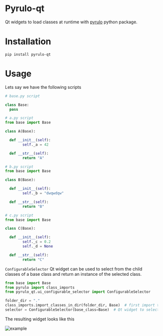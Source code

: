 # Pyrulo-qt
Qt widgets to load classes at runtime with [pyrulo](https://github.com/mnicolas94/pyrulo) python package.

# Installation
`pip install pyrulo-qt`

# Usage

Lets say we have the following scripts
```python
# base.py script

class Base:
  pass
```

```python
# a.py script
from base import Base

class A(Base):

  def __init__(self):
        self._a = 42

  def __str__(self):
        return "A"

```

```python
# b.py script
from base import Base

class B(Base):

  def __init__(self):
        self._b = "dwqwdqw"

  def __str__(self):
        return "B"

```

```python
# c.py script
from base import Base

class C(Base):

  def __init__(self):
        self._c = 0.2
        self._d = None

  def __str__(self):
        return "C"
```

`ConfigurableSelector` Qt widget can be used to select from the child classes of a base class and return an instance of the selected class.
```python
from base import Base
from pyrulo import class_imports
from pyrulo_qt.ui_configurable_selector import ConfigurableSelector

folder_dir = "."
class_imports.import_classes_in_dir(folder_dir, Base)  # first import the classes with pyrulo
selector = ConfigurableSelector(base_class=Base)  # Qt widget to select the child classes
```
The resulting widget looks like this

![example](docs/example.jpg)
